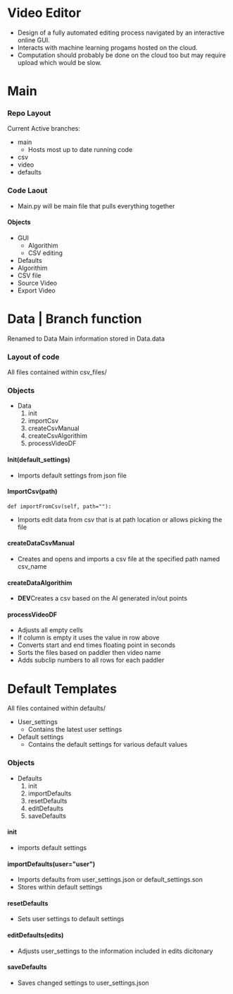 # Video Editor

* Design of a fully automated editing process navigated by an interactive online GUI.
* Interacts with machine learning progams hosted on the cloud.
* Computation should probably be done on the cloud too but may require upload which would be slow.

# Main

### Repo Layout

Current Active branches:

* main
  * Hosts most up to date running code
* csv
* video
* defaults

### Code Laout

* Main.py will be main file that pulls everything together

#### Objects

* GUI
  * Algorithim
  * CSV editing
* Defaults
* Algorithim
* CSV file
* Source Video
* Export Video

# Data | Branch function

Renamed to Data
  Main information stored in Data.data

### Layout of code

All files contained within csv_files/

### Objects

* Data
  1. init
  2. importCsv
  3. createCsvManual
  4. createCsvAlgorithim
  5. processVideoDF

#### Init(default_settings)

* Imports default settings from json file

#### ImportCsv(path)
    def importFromCsv(self, path=""):

* Imports edit data from csv that is at path location or allows picking the file

#### createDataCsvManual

* Creates and opens and imports a csv file at the specified path named csv_name

#### createDataAlgorithim

* **DEV**Creates a csv based on the AI generated in/out points

#### processVideoDF

* Adjusts all empty cells
* If column is empty it uses the value in row above
* Converts start and end times floating point in seconds
* Sorts the files based on paddler then video name
* Adds subclip numbers to all rows for each paddler

# Default Templates

All files contained within defaults/

* User_settings
  * Contains the latest user settings
* Default settings
  * Contains the default settings for various default values

### Objects

* Defaults
  1. init
  2. importDefaults
  3. resetDefaults
  4. editDefaults
  5. saveDefaults

#### init

* imports default settings
  
#### importDefaults(user="user")

* Imports defaults from user_settings.json or default_settings.son
* Stores within default settings

#### resetDefaults

* Sets user settings to default settings

#### editDefaults(edits)

* Adjusts user_settings to the information included in edits dicitonary

#### saveDefaults

* Saves changed settings to user_settings.json